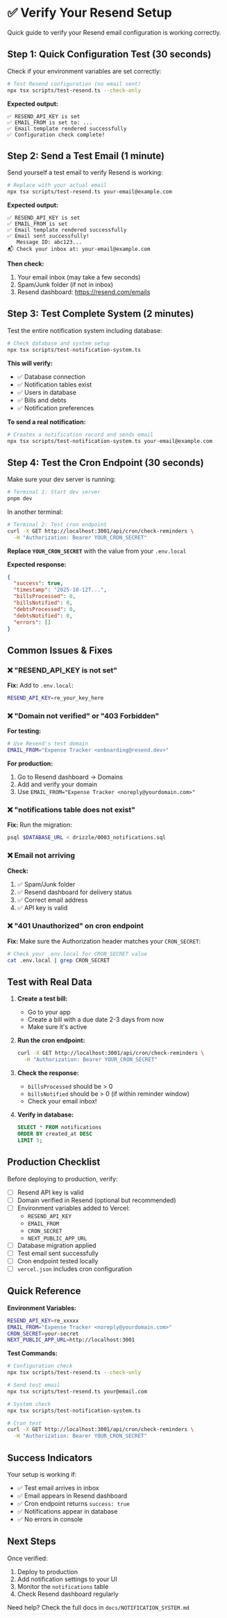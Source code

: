 # ✅ Verify Your Resend Setup

Quick guide to verify your Resend email configuration is working correctly.

## Step 1: Quick Configuration Test (30 seconds)

Check if your environment variables are set correctly:

```bash
# Test Resend configuration (no email sent)
npx tsx scripts/test-resend.ts --check-only
```

**Expected output:**
```
✅ RESEND_API_KEY is set
✅ EMAIL_FROM is set to: ...
✅ Email template rendered successfully
✅ Configuration check complete!
```

## Step 2: Send a Test Email (1 minute)

Send yourself a test email to verify Resend is working:

```bash
# Replace with your actual email
npx tsx scripts/test-resend.ts your-email@example.com
```

**Expected output:**
```
✅ RESEND_API_KEY is set
✅ EMAIL_FROM is set
✅ Email template rendered successfully
✅ Email sent successfully!
   Message ID: abc123...
📬 Check your inbox at: your-email@example.com
```

**Then check:**
1. Your email inbox (may take a few seconds)
2. Spam/Junk folder (if not in inbox)
3. Resend dashboard: https://resend.com/emails

## Step 3: Test Complete System (2 minutes)

Test the entire notification system including database:

```bash
# Check database and system setup
npx tsx scripts/test-notification-system.ts
```

**This will verify:**
- ✅ Database connection
- ✅ Notification tables exist
- ✅ Users in database
- ✅ Bills and debts
- ✅ Notification preferences

**To send a real notification:**
```bash
# Creates a notification record and sends email
npx tsx scripts/test-notification-system.ts your-email@example.com
```

## Step 4: Test the Cron Endpoint (30 seconds)

Make sure your dev server is running:

```bash
# Terminal 1: Start dev server
pnpm dev
```

In another terminal:

```bash
# Terminal 2: Test cron endpoint
curl -X GET http://localhost:3001/api/cron/check-reminders \
  -H "Authorization: Bearer YOUR_CRON_SECRET"
```

**Replace `YOUR_CRON_SECRET`** with the value from your `.env.local`

**Expected response:**
```json
{
  "success": true,
  "timestamp": "2025-10-12T...",
  "billsProcessed": 0,
  "billsNotified": 0,
  "debtsProcessed": 0,
  "debtsNotified": 0,
  "errors": []
}
```

## Common Issues & Fixes

### ❌ "RESEND_API_KEY is not set"

**Fix:** Add to `.env.local`:
```bash
RESEND_API_KEY=re_your_key_here
```

### ❌ "Domain not verified" or "403 Forbidden"

**For testing:**
```bash
# Use Resend's test domain
EMAIL_FROM="Expense Tracker <onboarding@resend.dev>"
```

**For production:**
1. Go to Resend dashboard → Domains
2. Add and verify your domain
3. Use `EMAIL_FROM="Expense Tracker <noreply@yourdomain.com>"`

### ❌ "notifications table does not exist"

**Fix:** Run the migration:
```bash
psql $DATABASE_URL < drizzle/0003_notifications.sql
```

### ❌ Email not arriving

**Check:**
1. ✅ Spam/Junk folder
2. ✅ Resend dashboard for delivery status
3. ✅ Correct email address
4. ✅ API key is valid

### ❌ "401 Unauthorized" on cron endpoint

**Fix:** Make sure the Authorization header matches your `CRON_SECRET`:
```bash
# Check your .env.local for CRON_SECRET value
cat .env.local | grep CRON_SECRET
```

## Test with Real Data

1. **Create a test bill:**
   - Go to your app
   - Create a bill with a due date 2-3 days from now
   - Make sure it's active

2. **Run the cron endpoint:**
   ```bash
   curl -X GET http://localhost:3001/api/cron/check-reminders \
     -H "Authorization: Bearer YOUR_CRON_SECRET"
   ```

3. **Check the response:**
   - `billsProcessed` should be > 0
   - `billsNotified` should be > 0 (if within reminder window)
   - Check your email inbox!

4. **Verify in database:**
   ```sql
   SELECT * FROM notifications 
   ORDER BY created_at DESC 
   LIMIT 5;
   ```

## Production Checklist

Before deploying to production, verify:

- [ ] Resend API key is valid
- [ ] Domain verified in Resend (optional but recommended)
- [ ] Environment variables added to Vercel:
  - `RESEND_API_KEY`
  - `EMAIL_FROM`
  - `CRON_SECRET`
  - `NEXT_PUBLIC_APP_URL`
- [ ] Database migration applied
- [ ] Test email sent successfully
- [ ] Cron endpoint tested locally
- [ ] `vercel.json` includes cron configuration

## Quick Reference

**Environment Variables:**
```bash
RESEND_API_KEY=re_xxxxx
EMAIL_FROM="Expense Tracker <noreply@yourdomain.com>"
CRON_SECRET=your-secret
NEXT_PUBLIC_APP_URL=http://localhost:3001
```

**Test Commands:**
```bash
# Configuration check
npx tsx scripts/test-resend.ts --check-only

# Send test email
npx tsx scripts/test-resend.ts your@email.com

# System check
npx tsx scripts/test-notification-system.ts

# Cron test
curl -X GET http://localhost:3001/api/cron/check-reminders \
  -H "Authorization: Bearer YOUR_CRON_SECRET"
```

## Success Indicators

Your setup is working if:
- ✅ Test email arrives in inbox
- ✅ Email appears in Resend dashboard
- ✅ Cron endpoint returns `success: true`
- ✅ Notifications appear in database
- ✅ No errors in console

## Next Steps

Once verified:
1. Deploy to production
2. Add notification settings to your UI
3. Monitor the `notifications` table
4. Check Resend dashboard regularly

Need help? Check the full docs in `docs/NOTIFICATION_SYSTEM.md`
